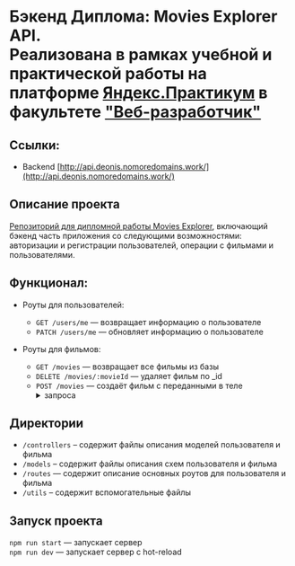 # Бэкенд Диплома: Movies Explorer API. <br> Реализована в рамках учебной и практической работы на платформе [Яндекс.Практикум](https://praktikum.yandex.ru/) в факультете ["Веб-разработчик"](https://praktikum.yandex.ru/web/)

## Ссылки:
- Backend [http://api.deonis.nomoredomains.work/](http://api.deonis.nomoredomains.work/)

## Описание проекта
[Репозиторий для дипломной работы Movies Explorer](https://github.com/Denis-Deonis/movies-explorer-api), включающий бэкенд часть приложения со следующими возможностями: авторизации и регистрации пользователей, операции с фильмами и пользователями.

## Функционал:
- Роуты для пользователей:
    - `GET /users/me` — возвращает информацию о пользователе
    - `PATCH /users/me` — обновляет информацию о пользователе
      
- Роуты для фильмов:
    - `GET /movies` — возвращает все фильмы из базы
    - `DELETE /movies/:movieId` — удаляет фильм по _id
    - `POST /movies` — создаёт фильм с переданными в теле<details><summary>запроса</summary>
      - country,
      - director,
      - duration,
      - year,
      - description,
      - image,
      - trailer,
      - thumbnail,
      - movieId,
      - nameRU и nameEN
    
 
## Директории
* `/controllers` – содержит файлы описания моделей пользователя и фильма
* `/models` – содержит файлы описания схем пользователя и фильма
* `/routes` — содержит описание основных роутов для пользователя и фильма
* `/utils` – содержит вспомогательные файлы

## Запуск проекта

`npm run start` — запускает сервер   
`npm run dev` — запускает сервер с hot-reload
